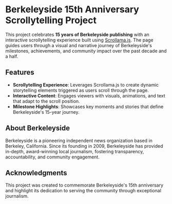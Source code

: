# Berkeleyside 15th Anniversary Scrollytelling Project

This project celebrates **15 years of Berkeleyside publishing** with an interactive scrollytelling experience built using [Scrollama.js](https://github.com/russellgoldenberg/scrollama). The page guides users through a visual and narrative journey of Berkeleyside's milestones, achievements, and community impact over the past decade and a half.

## Features

- **Scrollytelling Experience**: Leverages Scrollama.js to create dynamic storytelling elements triggered as users scroll through the page.
- **Interactive Content**: Engages viewers with visuals, animations, and text that adapt to the scroll position.
- **Milestone Highlights**: Showcases key moments and stories that define Berkeleyside's 15-year journey.

## About Berkeleyside
Berkeleyside is a pioneering independent news organization based in Berkeley, California. Since its founding in 2009, Berkeleyside has provided in-depth, award-winning local journalism, fostering transparency, accountability, and community engagement.

## Acknowledgments
This project was created to commemorate Berkeleyside's 15th anniversary and highlight its dedication to serving the community through exceptional journalism.

 
